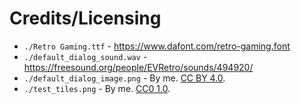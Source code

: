 # Credits/Licensing

- `./Retro Gaming.ttf` - https://www.dafont.com/retro-gaming.font
- `./default_dialog_sound.wav` - https://freesound.org/people/EVRetro/sounds/494920/
- `./default_dialog_image.png` - By me. [CC BY 4.0](https://creativecommons.org/licenses/by/4.0/).
- `./test_tiles.png` - By me. [CC0 1.0](https://creativecommons.org/publicdomain/zero/1.0/).
